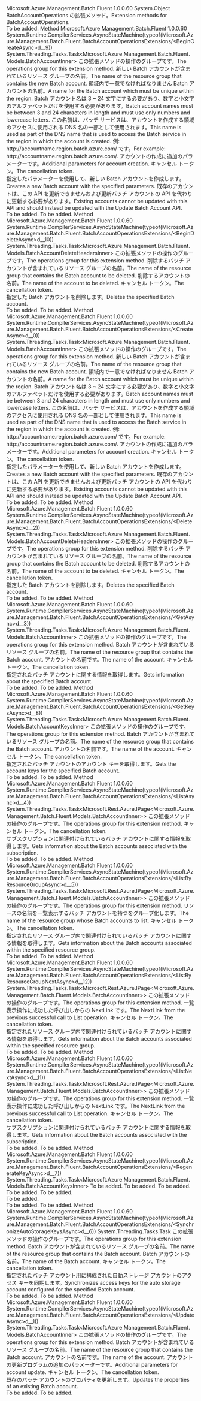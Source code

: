 <Type Name="BatchAccountOperationsExtensions" FullName="Microsoft.Azure.Management.Batch.Fluent.BatchAccountOperationsExtensions">
  <TypeSignature Language="C#" Value="public static class BatchAccountOperationsExtensions" />
  <TypeSignature Language="ILAsm" Value=".class public auto ansi abstract sealed beforefieldinit BatchAccountOperationsExtensions extends System.Object" />
  <TypeSignature Language="DocId" Value="T:Microsoft.Azure.Management.Batch.Fluent.BatchAccountOperationsExtensions" />
  <TypeSignature Language="VB.NET" Value="Public Module BatchAccountOperationsExtensions" />
  <TypeSignature Language="F#" Value="type BatchAccountOperationsExtensions = class" />
  <AssemblyInfo>
    <AssemblyName>Microsoft.Azure.Management.Batch.Fluent</AssemblyName>
    <AssemblyVersion>1.0.0.60</AssemblyVersion>
  </AssemblyInfo>
  <Base>
    <BaseTypeName>System.Object</BaseTypeName>
  </Base>
  <Interfaces />
  <Docs>
    <summary>
            <span data-ttu-id="92264-101">BatchAccountOperations の拡張メソッド。</span><span class="sxs-lookup"><span data-stu-id="92264-101">Extension methods for BatchAccountOperations.</span></span>
            </summary>
    <remarks>To be added.</remarks>
  </Docs>
  <Members>
    <Member MemberName="BeginCreateAsync">
      <MemberSignature Language="C#" Value="public static System.Threading.Tasks.Task&lt;Microsoft.Azure.Management.Batch.Fluent.Models.BatchAccountInner&gt; BeginCreateAsync (this Microsoft.Azure.Management.Batch.Fluent.IBatchAccountOperations operations, string resourceGroupName, string accountName, Microsoft.Azure.Management.Batch.Fluent.Models.BatchAccountCreateParametersInner parameters, System.Threading.CancellationToken cancellationToken = null);" />
      <MemberSignature Language="ILAsm" Value=".method public static hidebysig class System.Threading.Tasks.Task`1&lt;class Microsoft.Azure.Management.Batch.Fluent.Models.BatchAccountInner&gt; BeginCreateAsync(class Microsoft.Azure.Management.Batch.Fluent.IBatchAccountOperations operations, string resourceGroupName, string accountName, class Microsoft.Azure.Management.Batch.Fluent.Models.BatchAccountCreateParametersInner parameters, valuetype System.Threading.CancellationToken cancellationToken) cil managed" />
      <MemberSignature Language="DocId" Value="M:Microsoft.Azure.Management.Batch.Fluent.BatchAccountOperationsExtensions.BeginCreateAsync(Microsoft.Azure.Management.Batch.Fluent.IBatchAccountOperations,System.String,System.String,Microsoft.Azure.Management.Batch.Fluent.Models.BatchAccountCreateParametersInner,System.Threading.CancellationToken)" />
      <MemberSignature Language="F#" Value="static member BeginCreateAsync : Microsoft.Azure.Management.Batch.Fluent.IBatchAccountOperations * string * string * Microsoft.Azure.Management.Batch.Fluent.Models.BatchAccountCreateParametersInner * System.Threading.CancellationToken -&gt; System.Threading.Tasks.Task&lt;Microsoft.Azure.Management.Batch.Fluent.Models.BatchAccountInner&gt;" Usage="Microsoft.Azure.Management.Batch.Fluent.BatchAccountOperationsExtensions.BeginCreateAsync (operations, resourceGroupName, accountName, parameters, cancellationToken)" />
      <MemberType>Method</MemberType>
      <AssemblyInfo>
        <AssemblyName>Microsoft.Azure.Management.Batch.Fluent</AssemblyName>
        <AssemblyVersion>1.0.0.60</AssemblyVersion>
      </AssemblyInfo>
      <Attributes>
        <Attribute>
          <AttributeName>System.Runtime.CompilerServices.AsyncStateMachine(typeof(Microsoft.Azure.Management.Batch.Fluent.BatchAccountOperationsExtensions/&lt;BeginCreateAsync&gt;d__9))</AttributeName>
        </Attribute>
      </Attributes>
      <ReturnValue>
        <ReturnType>System.Threading.Tasks.Task&lt;Microsoft.Azure.Management.Batch.Fluent.Models.BatchAccountInner&gt;</ReturnType>
      </ReturnValue>
      <Parameters>
        <Parameter Name="operations" Type="Microsoft.Azure.Management.Batch.Fluent.IBatchAccountOperations" RefType="this" />
        <Parameter Name="resourceGroupName" Type="System.String" />
        <Parameter Name="accountName" Type="System.String" />
        <Parameter Name="parameters" Type="Microsoft.Azure.Management.Batch.Fluent.Models.BatchAccountCreateParametersInner" />
        <Parameter Name="cancellationToken" Type="System.Threading.CancellationToken" />
      </Parameters>
      <Docs>
        <param name="operations">
            <span data-ttu-id="92264-102">この拡張メソッドの操作のグループです。</span><span class="sxs-lookup"><span data-stu-id="92264-102">The operations group for this extension method.</span></span>
            </param>
        <param name="resourceGroupName">
            <span data-ttu-id="92264-103">新しい Batch アカウントが含まれているリソース グループの名前。</span><span class="sxs-lookup"><span data-stu-id="92264-103">The name of the resource group that contains the new Batch account.</span></span>
            </param>
        <param name="accountName">
            <span data-ttu-id="92264-104">領域内で一意でなければなりません Batch アカウントの名前。</span><span class="sxs-lookup"><span data-stu-id="92264-104">A name for the Batch account which must be unique within the region.</span></span> <span data-ttu-id="92264-105">Batch アカウント名は 3 ~ 24 文字にする必要があり、数字と小文字のアルファベットだけを使用する必要があります。</span><span class="sxs-lookup"><span data-stu-id="92264-105">Batch account names must be between 3 and 24 characters in length and must use only numbers and lowercase letters.</span></span> <span data-ttu-id="92264-106">この名前は、バッチ サービスは、アカウントを作成する領域のアクセスに使用される DNS 名の一部として使用されます。</span><span class="sxs-lookup"><span data-stu-id="92264-106">This name is used as part of the DNS name that is used to access the Batch service in the region in which the account is created.</span></span> <span data-ttu-id="92264-107">例: http://accountname.region.batch.azure.com/ です。</span><span class="sxs-lookup"><span data-stu-id="92264-107">For example: http://accountname.region.batch.azure.com/.</span></span>
            </param>
        <param name="parameters">
            <span data-ttu-id="92264-108">アカウントの作成に追加のパラメーターです。</span><span class="sxs-lookup"><span data-stu-id="92264-108">Additional parameters for account creation.</span></span>
            </param>
        <param name="cancellationToken">
            <span data-ttu-id="92264-109">キャンセル トークン。</span><span class="sxs-lookup"><span data-stu-id="92264-109">The cancellation token.</span></span>
            </param>
        <summary>
            <span data-ttu-id="92264-110">指定したパラメーターを使用して、新しい Batch アカウントを作成します。</span><span class="sxs-lookup"><span data-stu-id="92264-110">Creates a new Batch account with the specified parameters.</span></span> <span data-ttu-id="92264-111">既存のアカウントは、この API を更新できませんおよび更新バッチ アカウントの API を代わりに更新する必要があります。</span><span class="sxs-lookup"><span data-stu-id="92264-111">Existing accounts cannot be updated with this API and should instead be updated with the Update Batch Account API.</span></span>
            </summary>
        <returns>To be added.</returns>
        <remarks>To be added.</remarks>
      </Docs>
    </Member>
    <Member MemberName="BeginDeleteAsync">
      <MemberSignature Language="C#" Value="public static System.Threading.Tasks.Task&lt;Microsoft.Azure.Management.Batch.Fluent.Models.BatchAccountDeleteHeadersInner&gt; BeginDeleteAsync (this Microsoft.Azure.Management.Batch.Fluent.IBatchAccountOperations operations, string resourceGroupName, string accountName, System.Threading.CancellationToken cancellationToken = null);" />
      <MemberSignature Language="ILAsm" Value=".method public static hidebysig class System.Threading.Tasks.Task`1&lt;class Microsoft.Azure.Management.Batch.Fluent.Models.BatchAccountDeleteHeadersInner&gt; BeginDeleteAsync(class Microsoft.Azure.Management.Batch.Fluent.IBatchAccountOperations operations, string resourceGroupName, string accountName, valuetype System.Threading.CancellationToken cancellationToken) cil managed" />
      <MemberSignature Language="DocId" Value="M:Microsoft.Azure.Management.Batch.Fluent.BatchAccountOperationsExtensions.BeginDeleteAsync(Microsoft.Azure.Management.Batch.Fluent.IBatchAccountOperations,System.String,System.String,System.Threading.CancellationToken)" />
      <MemberSignature Language="F#" Value="static member BeginDeleteAsync : Microsoft.Azure.Management.Batch.Fluent.IBatchAccountOperations * string * string * System.Threading.CancellationToken -&gt; System.Threading.Tasks.Task&lt;Microsoft.Azure.Management.Batch.Fluent.Models.BatchAccountDeleteHeadersInner&gt;" Usage="Microsoft.Azure.Management.Batch.Fluent.BatchAccountOperationsExtensions.BeginDeleteAsync (operations, resourceGroupName, accountName, cancellationToken)" />
      <MemberType>Method</MemberType>
      <AssemblyInfo>
        <AssemblyName>Microsoft.Azure.Management.Batch.Fluent</AssemblyName>
        <AssemblyVersion>1.0.0.60</AssemblyVersion>
      </AssemblyInfo>
      <Attributes>
        <Attribute>
          <AttributeName>System.Runtime.CompilerServices.AsyncStateMachine(typeof(Microsoft.Azure.Management.Batch.Fluent.BatchAccountOperationsExtensions/&lt;BeginDeleteAsync&gt;d__10))</AttributeName>
        </Attribute>
      </Attributes>
      <ReturnValue>
        <ReturnType>System.Threading.Tasks.Task&lt;Microsoft.Azure.Management.Batch.Fluent.Models.BatchAccountDeleteHeadersInner&gt;</ReturnType>
      </ReturnValue>
      <Parameters>
        <Parameter Name="operations" Type="Microsoft.Azure.Management.Batch.Fluent.IBatchAccountOperations" RefType="this" />
        <Parameter Name="resourceGroupName" Type="System.String" />
        <Parameter Name="accountName" Type="System.String" />
        <Parameter Name="cancellationToken" Type="System.Threading.CancellationToken" />
      </Parameters>
      <Docs>
        <param name="operations">
            <span data-ttu-id="92264-112">この拡張メソッドの操作のグループです。</span><span class="sxs-lookup"><span data-stu-id="92264-112">The operations group for this extension method.</span></span>
            </param>
        <param name="resourceGroupName">
            <span data-ttu-id="92264-113">削除するバッチ アカウントが含まれているリソース グループの名前。</span><span class="sxs-lookup"><span data-stu-id="92264-113">The name of the resource group that contains the Batch account to be deleted.</span></span>
            </param>
        <param name="accountName">
            <span data-ttu-id="92264-114">削除するアカウントの名前。</span><span class="sxs-lookup"><span data-stu-id="92264-114">The name of the account to be deleted.</span></span>
            </param>
        <param name="cancellationToken">
            <span data-ttu-id="92264-115">キャンセル トークン。</span><span class="sxs-lookup"><span data-stu-id="92264-115">The cancellation token.</span></span>
            </param>
        <summary>
            <span data-ttu-id="92264-116">指定した Batch アカウントを削除します。</span><span class="sxs-lookup"><span data-stu-id="92264-116">Deletes the specified Batch account.</span></span>
            </summary>
        <returns>To be added.</returns>
        <remarks>To be added.</remarks>
      </Docs>
    </Member>
    <Member MemberName="CreateAsync">
      <MemberSignature Language="C#" Value="public static System.Threading.Tasks.Task&lt;Microsoft.Azure.Management.Batch.Fluent.Models.BatchAccountInner&gt; CreateAsync (this Microsoft.Azure.Management.Batch.Fluent.IBatchAccountOperations operations, string resourceGroupName, string accountName, Microsoft.Azure.Management.Batch.Fluent.Models.BatchAccountCreateParametersInner parameters, System.Threading.CancellationToken cancellationToken = null);" />
      <MemberSignature Language="ILAsm" Value=".method public static hidebysig class System.Threading.Tasks.Task`1&lt;class Microsoft.Azure.Management.Batch.Fluent.Models.BatchAccountInner&gt; CreateAsync(class Microsoft.Azure.Management.Batch.Fluent.IBatchAccountOperations operations, string resourceGroupName, string accountName, class Microsoft.Azure.Management.Batch.Fluent.Models.BatchAccountCreateParametersInner parameters, valuetype System.Threading.CancellationToken cancellationToken) cil managed" />
      <MemberSignature Language="DocId" Value="M:Microsoft.Azure.Management.Batch.Fluent.BatchAccountOperationsExtensions.CreateAsync(Microsoft.Azure.Management.Batch.Fluent.IBatchAccountOperations,System.String,System.String,Microsoft.Azure.Management.Batch.Fluent.Models.BatchAccountCreateParametersInner,System.Threading.CancellationToken)" />
      <MemberSignature Language="F#" Value="static member CreateAsync : Microsoft.Azure.Management.Batch.Fluent.IBatchAccountOperations * string * string * Microsoft.Azure.Management.Batch.Fluent.Models.BatchAccountCreateParametersInner * System.Threading.CancellationToken -&gt; System.Threading.Tasks.Task&lt;Microsoft.Azure.Management.Batch.Fluent.Models.BatchAccountInner&gt;" Usage="Microsoft.Azure.Management.Batch.Fluent.BatchAccountOperationsExtensions.CreateAsync (operations, resourceGroupName, accountName, parameters, cancellationToken)" />
      <MemberType>Method</MemberType>
      <AssemblyInfo>
        <AssemblyName>Microsoft.Azure.Management.Batch.Fluent</AssemblyName>
        <AssemblyVersion>1.0.0.60</AssemblyVersion>
      </AssemblyInfo>
      <Attributes>
        <Attribute>
          <AttributeName>System.Runtime.CompilerServices.AsyncStateMachine(typeof(Microsoft.Azure.Management.Batch.Fluent.BatchAccountOperationsExtensions/&lt;CreateAsync&gt;d__0))</AttributeName>
        </Attribute>
      </Attributes>
      <ReturnValue>
        <ReturnType>System.Threading.Tasks.Task&lt;Microsoft.Azure.Management.Batch.Fluent.Models.BatchAccountInner&gt;</ReturnType>
      </ReturnValue>
      <Parameters>
        <Parameter Name="operations" Type="Microsoft.Azure.Management.Batch.Fluent.IBatchAccountOperations" RefType="this" />
        <Parameter Name="resourceGroupName" Type="System.String" />
        <Parameter Name="accountName" Type="System.String" />
        <Parameter Name="parameters" Type="Microsoft.Azure.Management.Batch.Fluent.Models.BatchAccountCreateParametersInner" />
        <Parameter Name="cancellationToken" Type="System.Threading.CancellationToken" />
      </Parameters>
      <Docs>
        <param name="operations">
            <span data-ttu-id="92264-117">この拡張メソッドの操作のグループです。</span><span class="sxs-lookup"><span data-stu-id="92264-117">The operations group for this extension method.</span></span>
            </param>
        <param name="resourceGroupName">
            <span data-ttu-id="92264-118">新しい Batch アカウントが含まれているリソース グループの名前。</span><span class="sxs-lookup"><span data-stu-id="92264-118">The name of the resource group that contains the new Batch account.</span></span>
            </param>
        <param name="accountName">
            <span data-ttu-id="92264-119">領域内で一意でなければなりません Batch アカウントの名前。</span><span class="sxs-lookup"><span data-stu-id="92264-119">A name for the Batch account which must be unique within the region.</span></span> <span data-ttu-id="92264-120">Batch アカウント名は 3 ~ 24 文字にする必要があり、数字と小文字のアルファベットだけを使用する必要があります。</span><span class="sxs-lookup"><span data-stu-id="92264-120">Batch account names must be between 3 and 24 characters in length and must use only numbers and lowercase letters.</span></span> <span data-ttu-id="92264-121">この名前は、バッチ サービスは、アカウントを作成する領域のアクセスに使用される DNS 名の一部として使用されます。</span><span class="sxs-lookup"><span data-stu-id="92264-121">This name is used as part of the DNS name that is used to access the Batch service in the region in which the account is created.</span></span> <span data-ttu-id="92264-122">例: http://accountname.region.batch.azure.com/ です。</span><span class="sxs-lookup"><span data-stu-id="92264-122">For example: http://accountname.region.batch.azure.com/.</span></span>
            </param>
        <param name="parameters">
            <span data-ttu-id="92264-123">アカウントの作成に追加のパラメーターです。</span><span class="sxs-lookup"><span data-stu-id="92264-123">Additional parameters for account creation.</span></span>
            </param>
        <param name="cancellationToken">
            <span data-ttu-id="92264-124">キャンセル トークン。</span><span class="sxs-lookup"><span data-stu-id="92264-124">The cancellation token.</span></span>
            </param>
        <summary>
            <span data-ttu-id="92264-125">指定したパラメーターを使用して、新しい Batch アカウントを作成します。</span><span class="sxs-lookup"><span data-stu-id="92264-125">Creates a new Batch account with the specified parameters.</span></span> <span data-ttu-id="92264-126">既存のアカウントは、この API を更新できませんおよび更新バッチ アカウントの API を代わりに更新する必要があります。</span><span class="sxs-lookup"><span data-stu-id="92264-126">Existing accounts cannot be updated with this API and should instead be updated with the Update Batch Account API.</span></span>
            </summary>
        <returns>To be added.</returns>
        <remarks>To be added.</remarks>
      </Docs>
    </Member>
    <Member MemberName="DeleteAsync">
      <MemberSignature Language="C#" Value="public static System.Threading.Tasks.Task&lt;Microsoft.Azure.Management.Batch.Fluent.Models.BatchAccountDeleteHeadersInner&gt; DeleteAsync (this Microsoft.Azure.Management.Batch.Fluent.IBatchAccountOperations operations, string resourceGroupName, string accountName, System.Threading.CancellationToken cancellationToken = null);" />
      <MemberSignature Language="ILAsm" Value=".method public static hidebysig class System.Threading.Tasks.Task`1&lt;class Microsoft.Azure.Management.Batch.Fluent.Models.BatchAccountDeleteHeadersInner&gt; DeleteAsync(class Microsoft.Azure.Management.Batch.Fluent.IBatchAccountOperations operations, string resourceGroupName, string accountName, valuetype System.Threading.CancellationToken cancellationToken) cil managed" />
      <MemberSignature Language="DocId" Value="M:Microsoft.Azure.Management.Batch.Fluent.BatchAccountOperationsExtensions.DeleteAsync(Microsoft.Azure.Management.Batch.Fluent.IBatchAccountOperations,System.String,System.String,System.Threading.CancellationToken)" />
      <MemberSignature Language="F#" Value="static member DeleteAsync : Microsoft.Azure.Management.Batch.Fluent.IBatchAccountOperations * string * string * System.Threading.CancellationToken -&gt; System.Threading.Tasks.Task&lt;Microsoft.Azure.Management.Batch.Fluent.Models.BatchAccountDeleteHeadersInner&gt;" Usage="Microsoft.Azure.Management.Batch.Fluent.BatchAccountOperationsExtensions.DeleteAsync (operations, resourceGroupName, accountName, cancellationToken)" />
      <MemberType>Method</MemberType>
      <AssemblyInfo>
        <AssemblyName>Microsoft.Azure.Management.Batch.Fluent</AssemblyName>
        <AssemblyVersion>1.0.0.60</AssemblyVersion>
      </AssemblyInfo>
      <Attributes>
        <Attribute>
          <AttributeName>System.Runtime.CompilerServices.AsyncStateMachine(typeof(Microsoft.Azure.Management.Batch.Fluent.BatchAccountOperationsExtensions/&lt;DeleteAsync&gt;d__2))</AttributeName>
        </Attribute>
      </Attributes>
      <ReturnValue>
        <ReturnType>System.Threading.Tasks.Task&lt;Microsoft.Azure.Management.Batch.Fluent.Models.BatchAccountDeleteHeadersInner&gt;</ReturnType>
      </ReturnValue>
      <Parameters>
        <Parameter Name="operations" Type="Microsoft.Azure.Management.Batch.Fluent.IBatchAccountOperations" RefType="this" />
        <Parameter Name="resourceGroupName" Type="System.String" />
        <Parameter Name="accountName" Type="System.String" />
        <Parameter Name="cancellationToken" Type="System.Threading.CancellationToken" />
      </Parameters>
      <Docs>
        <param name="operations">
            <span data-ttu-id="92264-127">この拡張メソッドの操作のグループです。</span><span class="sxs-lookup"><span data-stu-id="92264-127">The operations group for this extension method.</span></span>
            </param>
        <param name="resourceGroupName">
            <span data-ttu-id="92264-128">削除するバッチ アカウントが含まれているリソース グループの名前。</span><span class="sxs-lookup"><span data-stu-id="92264-128">The name of the resource group that contains the Batch account to be deleted.</span></span>
            </param>
        <param name="accountName">
            <span data-ttu-id="92264-129">削除するアカウントの名前。</span><span class="sxs-lookup"><span data-stu-id="92264-129">The name of the account to be deleted.</span></span>
            </param>
        <param name="cancellationToken">
            <span data-ttu-id="92264-130">キャンセル トークン。</span><span class="sxs-lookup"><span data-stu-id="92264-130">The cancellation token.</span></span>
            </param>
        <summary>
            <span data-ttu-id="92264-131">指定した Batch アカウントを削除します。</span><span class="sxs-lookup"><span data-stu-id="92264-131">Deletes the specified Batch account.</span></span>
            </summary>
        <returns>To be added.</returns>
        <remarks>To be added.</remarks>
      </Docs>
    </Member>
    <Member MemberName="GetAsync">
      <MemberSignature Language="C#" Value="public static System.Threading.Tasks.Task&lt;Microsoft.Azure.Management.Batch.Fluent.Models.BatchAccountInner&gt; GetAsync (this Microsoft.Azure.Management.Batch.Fluent.IBatchAccountOperations operations, string resourceGroupName, string accountName, System.Threading.CancellationToken cancellationToken = null);" />
      <MemberSignature Language="ILAsm" Value=".method public static hidebysig class System.Threading.Tasks.Task`1&lt;class Microsoft.Azure.Management.Batch.Fluent.Models.BatchAccountInner&gt; GetAsync(class Microsoft.Azure.Management.Batch.Fluent.IBatchAccountOperations operations, string resourceGroupName, string accountName, valuetype System.Threading.CancellationToken cancellationToken) cil managed" />
      <MemberSignature Language="DocId" Value="M:Microsoft.Azure.Management.Batch.Fluent.BatchAccountOperationsExtensions.GetAsync(Microsoft.Azure.Management.Batch.Fluent.IBatchAccountOperations,System.String,System.String,System.Threading.CancellationToken)" />
      <MemberSignature Language="F#" Value="static member GetAsync : Microsoft.Azure.Management.Batch.Fluent.IBatchAccountOperations * string * string * System.Threading.CancellationToken -&gt; System.Threading.Tasks.Task&lt;Microsoft.Azure.Management.Batch.Fluent.Models.BatchAccountInner&gt;" Usage="Microsoft.Azure.Management.Batch.Fluent.BatchAccountOperationsExtensions.GetAsync (operations, resourceGroupName, accountName, cancellationToken)" />
      <MemberType>Method</MemberType>
      <AssemblyInfo>
        <AssemblyName>Microsoft.Azure.Management.Batch.Fluent</AssemblyName>
        <AssemblyVersion>1.0.0.60</AssemblyVersion>
      </AssemblyInfo>
      <Attributes>
        <Attribute>
          <AttributeName>System.Runtime.CompilerServices.AsyncStateMachine(typeof(Microsoft.Azure.Management.Batch.Fluent.BatchAccountOperationsExtensions/&lt;GetAsync&gt;d__3))</AttributeName>
        </Attribute>
      </Attributes>
      <ReturnValue>
        <ReturnType>System.Threading.Tasks.Task&lt;Microsoft.Azure.Management.Batch.Fluent.Models.BatchAccountInner&gt;</ReturnType>
      </ReturnValue>
      <Parameters>
        <Parameter Name="operations" Type="Microsoft.Azure.Management.Batch.Fluent.IBatchAccountOperations" RefType="this" />
        <Parameter Name="resourceGroupName" Type="System.String" />
        <Parameter Name="accountName" Type="System.String" />
        <Parameter Name="cancellationToken" Type="System.Threading.CancellationToken" />
      </Parameters>
      <Docs>
        <param name="operations">
            <span data-ttu-id="92264-132">この拡張メソッドの操作のグループです。</span><span class="sxs-lookup"><span data-stu-id="92264-132">The operations group for this extension method.</span></span>
            </param>
        <param name="resourceGroupName">
            <span data-ttu-id="92264-133">Batch アカウントが含まれているリソース グループの名前。</span><span class="sxs-lookup"><span data-stu-id="92264-133">The name of the resource group that contains the Batch account.</span></span>
            </param>
        <param name="accountName">
            <span data-ttu-id="92264-134">アカウントの名前です。</span><span class="sxs-lookup"><span data-stu-id="92264-134">The name of the account.</span></span>
            </param>
        <param name="cancellationToken">
            <span data-ttu-id="92264-135">キャンセル トークン。</span><span class="sxs-lookup"><span data-stu-id="92264-135">The cancellation token.</span></span>
            </param>
        <summary>
            <span data-ttu-id="92264-136">指定されたバッチ アカウントに関する情報を取得します。</span><span class="sxs-lookup"><span data-stu-id="92264-136">Gets information about the specified Batch account.</span></span>
            </summary>
        <returns>To be added.</returns>
        <remarks>To be added.</remarks>
      </Docs>
    </Member>
    <Member MemberName="GetKeysAsync">
      <MemberSignature Language="C#" Value="public static System.Threading.Tasks.Task&lt;Microsoft.Azure.Management.Batch.Fluent.Models.BatchAccountKeysInner&gt; GetKeysAsync (this Microsoft.Azure.Management.Batch.Fluent.IBatchAccountOperations operations, string resourceGroupName, string accountName, System.Threading.CancellationToken cancellationToken = null);" />
      <MemberSignature Language="ILAsm" Value=".method public static hidebysig class System.Threading.Tasks.Task`1&lt;class Microsoft.Azure.Management.Batch.Fluent.Models.BatchAccountKeysInner&gt; GetKeysAsync(class Microsoft.Azure.Management.Batch.Fluent.IBatchAccountOperations operations, string resourceGroupName, string accountName, valuetype System.Threading.CancellationToken cancellationToken) cil managed" />
      <MemberSignature Language="DocId" Value="M:Microsoft.Azure.Management.Batch.Fluent.BatchAccountOperationsExtensions.GetKeysAsync(Microsoft.Azure.Management.Batch.Fluent.IBatchAccountOperations,System.String,System.String,System.Threading.CancellationToken)" />
      <MemberSignature Language="F#" Value="static member GetKeysAsync : Microsoft.Azure.Management.Batch.Fluent.IBatchAccountOperations * string * string * System.Threading.CancellationToken -&gt; System.Threading.Tasks.Task&lt;Microsoft.Azure.Management.Batch.Fluent.Models.BatchAccountKeysInner&gt;" Usage="Microsoft.Azure.Management.Batch.Fluent.BatchAccountOperationsExtensions.GetKeysAsync (operations, resourceGroupName, accountName, cancellationToken)" />
      <MemberType>Method</MemberType>
      <AssemblyInfo>
        <AssemblyName>Microsoft.Azure.Management.Batch.Fluent</AssemblyName>
        <AssemblyVersion>1.0.0.60</AssemblyVersion>
      </AssemblyInfo>
      <Attributes>
        <Attribute>
          <AttributeName>System.Runtime.CompilerServices.AsyncStateMachine(typeof(Microsoft.Azure.Management.Batch.Fluent.BatchAccountOperationsExtensions/&lt;GetKeysAsync&gt;d__8))</AttributeName>
        </Attribute>
      </Attributes>
      <ReturnValue>
        <ReturnType>System.Threading.Tasks.Task&lt;Microsoft.Azure.Management.Batch.Fluent.Models.BatchAccountKeysInner&gt;</ReturnType>
      </ReturnValue>
      <Parameters>
        <Parameter Name="operations" Type="Microsoft.Azure.Management.Batch.Fluent.IBatchAccountOperations" RefType="this" />
        <Parameter Name="resourceGroupName" Type="System.String" />
        <Parameter Name="accountName" Type="System.String" />
        <Parameter Name="cancellationToken" Type="System.Threading.CancellationToken" />
      </Parameters>
      <Docs>
        <param name="operations">
            <span data-ttu-id="92264-137">この拡張メソッドの操作のグループです。</span><span class="sxs-lookup"><span data-stu-id="92264-137">The operations group for this extension method.</span></span>
            </param>
        <param name="resourceGroupName">
            <span data-ttu-id="92264-138">Batch アカウントが含まれているリソース グループの名前。</span><span class="sxs-lookup"><span data-stu-id="92264-138">The name of the resource group that contains the Batch account.</span></span>
            </param>
        <param name="accountName">
            <span data-ttu-id="92264-139">アカウントの名前です。</span><span class="sxs-lookup"><span data-stu-id="92264-139">The name of the account.</span></span>
            </param>
        <param name="cancellationToken">
            <span data-ttu-id="92264-140">キャンセル トークン。</span><span class="sxs-lookup"><span data-stu-id="92264-140">The cancellation token.</span></span>
            </param>
        <summary>
            <span data-ttu-id="92264-141">指定されたバッチ アカウントのアカウント キーを取得します。</span><span class="sxs-lookup"><span data-stu-id="92264-141">Gets the account keys for the specified Batch account.</span></span>
            </summary>
        <returns>To be added.</returns>
        <remarks>To be added.</remarks>
      </Docs>
    </Member>
    <Member MemberName="ListAsync">
      <MemberSignature Language="C#" Value="public static System.Threading.Tasks.Task&lt;Microsoft.Rest.Azure.IPage&lt;Microsoft.Azure.Management.Batch.Fluent.Models.BatchAccountInner&gt;&gt; ListAsync (this Microsoft.Azure.Management.Batch.Fluent.IBatchAccountOperations operations, System.Threading.CancellationToken cancellationToken = null);" />
      <MemberSignature Language="ILAsm" Value=".method public static hidebysig class System.Threading.Tasks.Task`1&lt;class Microsoft.Rest.Azure.IPage`1&lt;class Microsoft.Azure.Management.Batch.Fluent.Models.BatchAccountInner&gt;&gt; ListAsync(class Microsoft.Azure.Management.Batch.Fluent.IBatchAccountOperations operations, valuetype System.Threading.CancellationToken cancellationToken) cil managed" />
      <MemberSignature Language="DocId" Value="M:Microsoft.Azure.Management.Batch.Fluent.BatchAccountOperationsExtensions.ListAsync(Microsoft.Azure.Management.Batch.Fluent.IBatchAccountOperations,System.Threading.CancellationToken)" />
      <MemberSignature Language="F#" Value="static member ListAsync : Microsoft.Azure.Management.Batch.Fluent.IBatchAccountOperations * System.Threading.CancellationToken -&gt; System.Threading.Tasks.Task&lt;Microsoft.Rest.Azure.IPage&lt;Microsoft.Azure.Management.Batch.Fluent.Models.BatchAccountInner&gt;&gt;" Usage="Microsoft.Azure.Management.Batch.Fluent.BatchAccountOperationsExtensions.ListAsync (operations, cancellationToken)" />
      <MemberType>Method</MemberType>
      <AssemblyInfo>
        <AssemblyName>Microsoft.Azure.Management.Batch.Fluent</AssemblyName>
        <AssemblyVersion>1.0.0.60</AssemblyVersion>
      </AssemblyInfo>
      <Attributes>
        <Attribute>
          <AttributeName>System.Runtime.CompilerServices.AsyncStateMachine(typeof(Microsoft.Azure.Management.Batch.Fluent.BatchAccountOperationsExtensions/&lt;ListAsync&gt;d__4))</AttributeName>
        </Attribute>
      </Attributes>
      <ReturnValue>
        <ReturnType>System.Threading.Tasks.Task&lt;Microsoft.Rest.Azure.IPage&lt;Microsoft.Azure.Management.Batch.Fluent.Models.BatchAccountInner&gt;&gt;</ReturnType>
      </ReturnValue>
      <Parameters>
        <Parameter Name="operations" Type="Microsoft.Azure.Management.Batch.Fluent.IBatchAccountOperations" RefType="this" />
        <Parameter Name="cancellationToken" Type="System.Threading.CancellationToken" />
      </Parameters>
      <Docs>
        <param name="operations">
            <span data-ttu-id="92264-142">この拡張メソッドの操作のグループです。</span><span class="sxs-lookup"><span data-stu-id="92264-142">The operations group for this extension method.</span></span>
            </param>
        <param name="cancellationToken">
            <span data-ttu-id="92264-143">キャンセル トークン。</span><span class="sxs-lookup"><span data-stu-id="92264-143">The cancellation token.</span></span>
            </param>
        <summary>
            <span data-ttu-id="92264-144">サブスクリプションに関連付けられているバッチ アカウントに関する情報を取得します。</span><span class="sxs-lookup"><span data-stu-id="92264-144">Gets information about the Batch accounts associated with the subscription.</span></span>
            </summary>
        <returns>To be added.</returns>
        <remarks>To be added.</remarks>
      </Docs>
    </Member>
    <Member MemberName="ListByResourceGroupAsync">
      <MemberSignature Language="C#" Value="public static System.Threading.Tasks.Task&lt;Microsoft.Rest.Azure.IPage&lt;Microsoft.Azure.Management.Batch.Fluent.Models.BatchAccountInner&gt;&gt; ListByResourceGroupAsync (this Microsoft.Azure.Management.Batch.Fluent.IBatchAccountOperations operations, string resourceGroupName, System.Threading.CancellationToken cancellationToken = null);" />
      <MemberSignature Language="ILAsm" Value=".method public static hidebysig class System.Threading.Tasks.Task`1&lt;class Microsoft.Rest.Azure.IPage`1&lt;class Microsoft.Azure.Management.Batch.Fluent.Models.BatchAccountInner&gt;&gt; ListByResourceGroupAsync(class Microsoft.Azure.Management.Batch.Fluent.IBatchAccountOperations operations, string resourceGroupName, valuetype System.Threading.CancellationToken cancellationToken) cil managed" />
      <MemberSignature Language="DocId" Value="M:Microsoft.Azure.Management.Batch.Fluent.BatchAccountOperationsExtensions.ListByResourceGroupAsync(Microsoft.Azure.Management.Batch.Fluent.IBatchAccountOperations,System.String,System.Threading.CancellationToken)" />
      <MemberSignature Language="F#" Value="static member ListByResourceGroupAsync : Microsoft.Azure.Management.Batch.Fluent.IBatchAccountOperations * string * System.Threading.CancellationToken -&gt; System.Threading.Tasks.Task&lt;Microsoft.Rest.Azure.IPage&lt;Microsoft.Azure.Management.Batch.Fluent.Models.BatchAccountInner&gt;&gt;" Usage="Microsoft.Azure.Management.Batch.Fluent.BatchAccountOperationsExtensions.ListByResourceGroupAsync (operations, resourceGroupName, cancellationToken)" />
      <MemberType>Method</MemberType>
      <AssemblyInfo>
        <AssemblyName>Microsoft.Azure.Management.Batch.Fluent</AssemblyName>
        <AssemblyVersion>1.0.0.60</AssemblyVersion>
      </AssemblyInfo>
      <Attributes>
        <Attribute>
          <AttributeName>System.Runtime.CompilerServices.AsyncStateMachine(typeof(Microsoft.Azure.Management.Batch.Fluent.BatchAccountOperationsExtensions/&lt;ListByResourceGroupAsync&gt;d__5))</AttributeName>
        </Attribute>
      </Attributes>
      <ReturnValue>
        <ReturnType>System.Threading.Tasks.Task&lt;Microsoft.Rest.Azure.IPage&lt;Microsoft.Azure.Management.Batch.Fluent.Models.BatchAccountInner&gt;&gt;</ReturnType>
      </ReturnValue>
      <Parameters>
        <Parameter Name="operations" Type="Microsoft.Azure.Management.Batch.Fluent.IBatchAccountOperations" RefType="this" />
        <Parameter Name="resourceGroupName" Type="System.String" />
        <Parameter Name="cancellationToken" Type="System.Threading.CancellationToken" />
      </Parameters>
      <Docs>
        <param name="operations">
            <span data-ttu-id="92264-145">この拡張メソッドの操作のグループです。</span><span class="sxs-lookup"><span data-stu-id="92264-145">The operations group for this extension method.</span></span>
            </param>
        <param name="resourceGroupName">
            <span data-ttu-id="92264-146">リソースの名前を一覧表示するバッチ アカウントを持つをグループ化します。</span><span class="sxs-lookup"><span data-stu-id="92264-146">The name of the resource group whose Batch accounts to list.</span></span>
            </param>
        <param name="cancellationToken">
            <span data-ttu-id="92264-147">キャンセル トークン。</span><span class="sxs-lookup"><span data-stu-id="92264-147">The cancellation token.</span></span>
            </param>
        <summary>
            <span data-ttu-id="92264-148">指定されたリソース グループ内で関連付けられているバッチ アカウントに関する情報を取得します。</span><span class="sxs-lookup"><span data-stu-id="92264-148">Gets information about the Batch accounts associated within the specified resource group.</span></span>
            </summary>
        <returns>To be added.</returns>
        <remarks>To be added.</remarks>
      </Docs>
    </Member>
    <Member MemberName="ListByResourceGroupNextAsync">
      <MemberSignature Language="C#" Value="public static System.Threading.Tasks.Task&lt;Microsoft.Rest.Azure.IPage&lt;Microsoft.Azure.Management.Batch.Fluent.Models.BatchAccountInner&gt;&gt; ListByResourceGroupNextAsync (this Microsoft.Azure.Management.Batch.Fluent.IBatchAccountOperations operations, string nextPageLink, System.Threading.CancellationToken cancellationToken = null);" />
      <MemberSignature Language="ILAsm" Value=".method public static hidebysig class System.Threading.Tasks.Task`1&lt;class Microsoft.Rest.Azure.IPage`1&lt;class Microsoft.Azure.Management.Batch.Fluent.Models.BatchAccountInner&gt;&gt; ListByResourceGroupNextAsync(class Microsoft.Azure.Management.Batch.Fluent.IBatchAccountOperations operations, string nextPageLink, valuetype System.Threading.CancellationToken cancellationToken) cil managed" />
      <MemberSignature Language="DocId" Value="M:Microsoft.Azure.Management.Batch.Fluent.BatchAccountOperationsExtensions.ListByResourceGroupNextAsync(Microsoft.Azure.Management.Batch.Fluent.IBatchAccountOperations,System.String,System.Threading.CancellationToken)" />
      <MemberSignature Language="F#" Value="static member ListByResourceGroupNextAsync : Microsoft.Azure.Management.Batch.Fluent.IBatchAccountOperations * string * System.Threading.CancellationToken -&gt; System.Threading.Tasks.Task&lt;Microsoft.Rest.Azure.IPage&lt;Microsoft.Azure.Management.Batch.Fluent.Models.BatchAccountInner&gt;&gt;" Usage="Microsoft.Azure.Management.Batch.Fluent.BatchAccountOperationsExtensions.ListByResourceGroupNextAsync (operations, nextPageLink, cancellationToken)" />
      <MemberType>Method</MemberType>
      <AssemblyInfo>
        <AssemblyName>Microsoft.Azure.Management.Batch.Fluent</AssemblyName>
        <AssemblyVersion>1.0.0.60</AssemblyVersion>
      </AssemblyInfo>
      <Attributes>
        <Attribute>
          <AttributeName>System.Runtime.CompilerServices.AsyncStateMachine(typeof(Microsoft.Azure.Management.Batch.Fluent.BatchAccountOperationsExtensions/&lt;ListByResourceGroupNextAsync&gt;d__12))</AttributeName>
        </Attribute>
      </Attributes>
      <ReturnValue>
        <ReturnType>System.Threading.Tasks.Task&lt;Microsoft.Rest.Azure.IPage&lt;Microsoft.Azure.Management.Batch.Fluent.Models.BatchAccountInner&gt;&gt;</ReturnType>
      </ReturnValue>
      <Parameters>
        <Parameter Name="operations" Type="Microsoft.Azure.Management.Batch.Fluent.IBatchAccountOperations" RefType="this" />
        <Parameter Name="nextPageLink" Type="System.String" />
        <Parameter Name="cancellationToken" Type="System.Threading.CancellationToken" />
      </Parameters>
      <Docs>
        <param name="operations">
            <span data-ttu-id="92264-149">この拡張メソッドの操作のグループです。</span><span class="sxs-lookup"><span data-stu-id="92264-149">The operations group for this extension method.</span></span>
            </param>
        <param name="nextPageLink">
            <span data-ttu-id="92264-150">一覧表示操作に成功した呼び出しからの NextLink です。</span><span class="sxs-lookup"><span data-stu-id="92264-150">The NextLink from the previous successful call to List operation.</span></span>
            </param>
        <param name="cancellationToken">
            <span data-ttu-id="92264-151">キャンセル トークン。</span><span class="sxs-lookup"><span data-stu-id="92264-151">The cancellation token.</span></span>
            </param>
        <summary>
            <span data-ttu-id="92264-152">指定されたリソース グループ内で関連付けられているバッチ アカウントに関する情報を取得します。</span><span class="sxs-lookup"><span data-stu-id="92264-152">Gets information about the Batch accounts associated within the specified resource group.</span></span>
            </summary>
        <returns>To be added.</returns>
        <remarks>To be added.</remarks>
      </Docs>
    </Member>
    <Member MemberName="ListNextAsync">
      <MemberSignature Language="C#" Value="public static System.Threading.Tasks.Task&lt;Microsoft.Rest.Azure.IPage&lt;Microsoft.Azure.Management.Batch.Fluent.Models.BatchAccountInner&gt;&gt; ListNextAsync (this Microsoft.Azure.Management.Batch.Fluent.IBatchAccountOperations operations, string nextPageLink, System.Threading.CancellationToken cancellationToken = null);" />
      <MemberSignature Language="ILAsm" Value=".method public static hidebysig class System.Threading.Tasks.Task`1&lt;class Microsoft.Rest.Azure.IPage`1&lt;class Microsoft.Azure.Management.Batch.Fluent.Models.BatchAccountInner&gt;&gt; ListNextAsync(class Microsoft.Azure.Management.Batch.Fluent.IBatchAccountOperations operations, string nextPageLink, valuetype System.Threading.CancellationToken cancellationToken) cil managed" />
      <MemberSignature Language="DocId" Value="M:Microsoft.Azure.Management.Batch.Fluent.BatchAccountOperationsExtensions.ListNextAsync(Microsoft.Azure.Management.Batch.Fluent.IBatchAccountOperations,System.String,System.Threading.CancellationToken)" />
      <MemberSignature Language="F#" Value="static member ListNextAsync : Microsoft.Azure.Management.Batch.Fluent.IBatchAccountOperations * string * System.Threading.CancellationToken -&gt; System.Threading.Tasks.Task&lt;Microsoft.Rest.Azure.IPage&lt;Microsoft.Azure.Management.Batch.Fluent.Models.BatchAccountInner&gt;&gt;" Usage="Microsoft.Azure.Management.Batch.Fluent.BatchAccountOperationsExtensions.ListNextAsync (operations, nextPageLink, cancellationToken)" />
      <MemberType>Method</MemberType>
      <AssemblyInfo>
        <AssemblyName>Microsoft.Azure.Management.Batch.Fluent</AssemblyName>
        <AssemblyVersion>1.0.0.60</AssemblyVersion>
      </AssemblyInfo>
      <Attributes>
        <Attribute>
          <AttributeName>System.Runtime.CompilerServices.AsyncStateMachine(typeof(Microsoft.Azure.Management.Batch.Fluent.BatchAccountOperationsExtensions/&lt;ListNextAsync&gt;d__11))</AttributeName>
        </Attribute>
      </Attributes>
      <ReturnValue>
        <ReturnType>System.Threading.Tasks.Task&lt;Microsoft.Rest.Azure.IPage&lt;Microsoft.Azure.Management.Batch.Fluent.Models.BatchAccountInner&gt;&gt;</ReturnType>
      </ReturnValue>
      <Parameters>
        <Parameter Name="operations" Type="Microsoft.Azure.Management.Batch.Fluent.IBatchAccountOperations" RefType="this" />
        <Parameter Name="nextPageLink" Type="System.String" />
        <Parameter Name="cancellationToken" Type="System.Threading.CancellationToken" />
      </Parameters>
      <Docs>
        <param name="operations">
            <span data-ttu-id="92264-153">この拡張メソッドの操作のグループです。</span><span class="sxs-lookup"><span data-stu-id="92264-153">The operations group for this extension method.</span></span>
            </param>
        <param name="nextPageLink">
            <span data-ttu-id="92264-154">一覧表示操作に成功した呼び出しからの NextLink です。</span><span class="sxs-lookup"><span data-stu-id="92264-154">The NextLink from the previous successful call to List operation.</span></span>
            </param>
        <param name="cancellationToken">
            <span data-ttu-id="92264-155">キャンセル トークン。</span><span class="sxs-lookup"><span data-stu-id="92264-155">The cancellation token.</span></span>
            </param>
        <summary>
            <span data-ttu-id="92264-156">サブスクリプションに関連付けられているバッチ アカウントに関する情報を取得します。</span><span class="sxs-lookup"><span data-stu-id="92264-156">Gets information about the Batch accounts associated with the subscription.</span></span>
            </summary>
        <returns>To be added.</returns>
        <remarks>To be added.</remarks>
      </Docs>
    </Member>
    <Member MemberName="RegenerateKeyAsync">
      <MemberSignature Language="C#" Value="public static System.Threading.Tasks.Task&lt;Microsoft.Azure.Management.Batch.Fluent.Models.BatchAccountKeysInner&gt; RegenerateKeyAsync (this Microsoft.Azure.Management.Batch.Fluent.IBatchAccountOperations operations, string resourceGroupName, string accountName, Microsoft.Azure.Management.Batch.Fluent.Models.BatchAccountRegenerateKeyParametersInner parameters, System.Threading.CancellationToken cancellationToken = null);" />
      <MemberSignature Language="ILAsm" Value=".method public static hidebysig class System.Threading.Tasks.Task`1&lt;class Microsoft.Azure.Management.Batch.Fluent.Models.BatchAccountKeysInner&gt; RegenerateKeyAsync(class Microsoft.Azure.Management.Batch.Fluent.IBatchAccountOperations operations, string resourceGroupName, string accountName, class Microsoft.Azure.Management.Batch.Fluent.Models.BatchAccountRegenerateKeyParametersInner parameters, valuetype System.Threading.CancellationToken cancellationToken) cil managed" />
      <MemberSignature Language="DocId" Value="M:Microsoft.Azure.Management.Batch.Fluent.BatchAccountOperationsExtensions.RegenerateKeyAsync(Microsoft.Azure.Management.Batch.Fluent.IBatchAccountOperations,System.String,System.String,Microsoft.Azure.Management.Batch.Fluent.Models.BatchAccountRegenerateKeyParametersInner,System.Threading.CancellationToken)" />
      <MemberSignature Language="F#" Value="static member RegenerateKeyAsync : Microsoft.Azure.Management.Batch.Fluent.IBatchAccountOperations * string * string * Microsoft.Azure.Management.Batch.Fluent.Models.BatchAccountRegenerateKeyParametersInner * System.Threading.CancellationToken -&gt; System.Threading.Tasks.Task&lt;Microsoft.Azure.Management.Batch.Fluent.Models.BatchAccountKeysInner&gt;" Usage="Microsoft.Azure.Management.Batch.Fluent.BatchAccountOperationsExtensions.RegenerateKeyAsync (operations, resourceGroupName, accountName, parameters, cancellationToken)" />
      <MemberType>Method</MemberType>
      <AssemblyInfo>
        <AssemblyName>Microsoft.Azure.Management.Batch.Fluent</AssemblyName>
        <AssemblyVersion>1.0.0.60</AssemblyVersion>
      </AssemblyInfo>
      <Attributes>
        <Attribute>
          <AttributeName>System.Runtime.CompilerServices.AsyncStateMachine(typeof(Microsoft.Azure.Management.Batch.Fluent.BatchAccountOperationsExtensions/&lt;RegenerateKeyAsync&gt;d__7))</AttributeName>
        </Attribute>
      </Attributes>
      <ReturnValue>
        <ReturnType>System.Threading.Tasks.Task&lt;Microsoft.Azure.Management.Batch.Fluent.Models.BatchAccountKeysInner&gt;</ReturnType>
      </ReturnValue>
      <Parameters>
        <Parameter Name="operations" Type="Microsoft.Azure.Management.Batch.Fluent.IBatchAccountOperations" RefType="this" />
        <Parameter Name="resourceGroupName" Type="System.String" />
        <Parameter Name="accountName" Type="System.String" />
        <Parameter Name="parameters" Type="Microsoft.Azure.Management.Batch.Fluent.Models.BatchAccountRegenerateKeyParametersInner" />
        <Parameter Name="cancellationToken" Type="System.Threading.CancellationToken" />
      </Parameters>
      <Docs>
        <param name="operations">To be added.</param>
        <param name="resourceGroupName">To be added.</param>
        <param name="accountName">To be added.</param>
        <param name="parameters">To be added.</param>
        <param name="cancellationToken">To be added.</param>
        <summary>To be added.</summary>
        <returns>To be added.</returns>
        <remarks>To be added.</remarks>
      </Docs>
    </Member>
    <Member MemberName="SynchronizeAutoStorageKeysAsync">
      <MemberSignature Language="C#" Value="public static System.Threading.Tasks.Task SynchronizeAutoStorageKeysAsync (this Microsoft.Azure.Management.Batch.Fluent.IBatchAccountOperations operations, string resourceGroupName, string accountName, System.Threading.CancellationToken cancellationToken = null);" />
      <MemberSignature Language="ILAsm" Value=".method public static hidebysig class System.Threading.Tasks.Task SynchronizeAutoStorageKeysAsync(class Microsoft.Azure.Management.Batch.Fluent.IBatchAccountOperations operations, string resourceGroupName, string accountName, valuetype System.Threading.CancellationToken cancellationToken) cil managed" />
      <MemberSignature Language="DocId" Value="M:Microsoft.Azure.Management.Batch.Fluent.BatchAccountOperationsExtensions.SynchronizeAutoStorageKeysAsync(Microsoft.Azure.Management.Batch.Fluent.IBatchAccountOperations,System.String,System.String,System.Threading.CancellationToken)" />
      <MemberSignature Language="F#" Value="static member SynchronizeAutoStorageKeysAsync : Microsoft.Azure.Management.Batch.Fluent.IBatchAccountOperations * string * string * System.Threading.CancellationToken -&gt; System.Threading.Tasks.Task" Usage="Microsoft.Azure.Management.Batch.Fluent.BatchAccountOperationsExtensions.SynchronizeAutoStorageKeysAsync (operations, resourceGroupName, accountName, cancellationToken)" />
      <MemberType>Method</MemberType>
      <AssemblyInfo>
        <AssemblyName>Microsoft.Azure.Management.Batch.Fluent</AssemblyName>
        <AssemblyVersion>1.0.0.60</AssemblyVersion>
      </AssemblyInfo>
      <Attributes>
        <Attribute>
          <AttributeName>System.Runtime.CompilerServices.AsyncStateMachine(typeof(Microsoft.Azure.Management.Batch.Fluent.BatchAccountOperationsExtensions/&lt;SynchronizeAutoStorageKeysAsync&gt;d__6))</AttributeName>
        </Attribute>
      </Attributes>
      <ReturnValue>
        <ReturnType>System.Threading.Tasks.Task</ReturnType>
      </ReturnValue>
      <Parameters>
        <Parameter Name="operations" Type="Microsoft.Azure.Management.Batch.Fluent.IBatchAccountOperations" RefType="this" />
        <Parameter Name="resourceGroupName" Type="System.String" />
        <Parameter Name="accountName" Type="System.String" />
        <Parameter Name="cancellationToken" Type="System.Threading.CancellationToken" />
      </Parameters>
      <Docs>
        <param name="operations">
            <span data-ttu-id="92264-157">この拡張メソッドの操作のグループです。</span><span class="sxs-lookup"><span data-stu-id="92264-157">The operations group for this extension method.</span></span>
            </param>
        <param name="resourceGroupName">
            <span data-ttu-id="92264-158">Batch アカウントが含まれているリソース グループの名前。</span><span class="sxs-lookup"><span data-stu-id="92264-158">The name of the resource group that contains the Batch account.</span></span>
            </param>
        <param name="accountName">
            <span data-ttu-id="92264-159">Batch アカウントの名前。</span><span class="sxs-lookup"><span data-stu-id="92264-159">The name of the Batch account.</span></span>
            </param>
        <param name="cancellationToken">
            <span data-ttu-id="92264-160">キャンセル トークン。</span><span class="sxs-lookup"><span data-stu-id="92264-160">The cancellation token.</span></span>
            </param>
        <summary>
            <span data-ttu-id="92264-161">指定されたバッチ アカウント用に構成された自動ストレージ アカウントのアクセス キーを同期します。</span><span class="sxs-lookup"><span data-stu-id="92264-161">Synchronizes access keys for the auto storage account configured for the specified Batch account.</span></span>
            </summary>
        <returns>To be added.</returns>
        <remarks>To be added.</remarks>
      </Docs>
    </Member>
    <Member MemberName="UpdateAsync">
      <MemberSignature Language="C#" Value="public static System.Threading.Tasks.Task&lt;Microsoft.Azure.Management.Batch.Fluent.Models.BatchAccountInner&gt; UpdateAsync (this Microsoft.Azure.Management.Batch.Fluent.IBatchAccountOperations operations, string resourceGroupName, string accountName, Microsoft.Azure.Management.Batch.Fluent.Models.BatchAccountUpdateParametersInner parameters, System.Threading.CancellationToken cancellationToken = null);" />
      <MemberSignature Language="ILAsm" Value=".method public static hidebysig class System.Threading.Tasks.Task`1&lt;class Microsoft.Azure.Management.Batch.Fluent.Models.BatchAccountInner&gt; UpdateAsync(class Microsoft.Azure.Management.Batch.Fluent.IBatchAccountOperations operations, string resourceGroupName, string accountName, class Microsoft.Azure.Management.Batch.Fluent.Models.BatchAccountUpdateParametersInner parameters, valuetype System.Threading.CancellationToken cancellationToken) cil managed" />
      <MemberSignature Language="DocId" Value="M:Microsoft.Azure.Management.Batch.Fluent.BatchAccountOperationsExtensions.UpdateAsync(Microsoft.Azure.Management.Batch.Fluent.IBatchAccountOperations,System.String,System.String,Microsoft.Azure.Management.Batch.Fluent.Models.BatchAccountUpdateParametersInner,System.Threading.CancellationToken)" />
      <MemberSignature Language="F#" Value="static member UpdateAsync : Microsoft.Azure.Management.Batch.Fluent.IBatchAccountOperations * string * string * Microsoft.Azure.Management.Batch.Fluent.Models.BatchAccountUpdateParametersInner * System.Threading.CancellationToken -&gt; System.Threading.Tasks.Task&lt;Microsoft.Azure.Management.Batch.Fluent.Models.BatchAccountInner&gt;" Usage="Microsoft.Azure.Management.Batch.Fluent.BatchAccountOperationsExtensions.UpdateAsync (operations, resourceGroupName, accountName, parameters, cancellationToken)" />
      <MemberType>Method</MemberType>
      <AssemblyInfo>
        <AssemblyName>Microsoft.Azure.Management.Batch.Fluent</AssemblyName>
        <AssemblyVersion>1.0.0.60</AssemblyVersion>
      </AssemblyInfo>
      <Attributes>
        <Attribute>
          <AttributeName>System.Runtime.CompilerServices.AsyncStateMachine(typeof(Microsoft.Azure.Management.Batch.Fluent.BatchAccountOperationsExtensions/&lt;UpdateAsync&gt;d__1))</AttributeName>
        </Attribute>
      </Attributes>
      <ReturnValue>
        <ReturnType>System.Threading.Tasks.Task&lt;Microsoft.Azure.Management.Batch.Fluent.Models.BatchAccountInner&gt;</ReturnType>
      </ReturnValue>
      <Parameters>
        <Parameter Name="operations" Type="Microsoft.Azure.Management.Batch.Fluent.IBatchAccountOperations" RefType="this" />
        <Parameter Name="resourceGroupName" Type="System.String" />
        <Parameter Name="accountName" Type="System.String" />
        <Parameter Name="parameters" Type="Microsoft.Azure.Management.Batch.Fluent.Models.BatchAccountUpdateParametersInner" />
        <Parameter Name="cancellationToken" Type="System.Threading.CancellationToken" />
      </Parameters>
      <Docs>
        <param name="operations">
            <span data-ttu-id="92264-162">この拡張メソッドの操作のグループです。</span><span class="sxs-lookup"><span data-stu-id="92264-162">The operations group for this extension method.</span></span>
            </param>
        <param name="resourceGroupName">
            <span data-ttu-id="92264-163">Batch アカウントが含まれているリソース グループの名前。</span><span class="sxs-lookup"><span data-stu-id="92264-163">The name of the resource group that contains the Batch account.</span></span>
            </param>
        <param name="accountName">
            <span data-ttu-id="92264-164">アカウントの名前です。</span><span class="sxs-lookup"><span data-stu-id="92264-164">The name of the account.</span></span>
            </param>
        <param name="parameters">
            <span data-ttu-id="92264-165">アカウントの更新プログラムの追加のパラメーターです。</span><span class="sxs-lookup"><span data-stu-id="92264-165">Additional parameters for account update.</span></span>
            </param>
        <param name="cancellationToken">
            <span data-ttu-id="92264-166">キャンセル トークン。</span><span class="sxs-lookup"><span data-stu-id="92264-166">The cancellation token.</span></span>
            </param>
        <summary>
            <span data-ttu-id="92264-167">既存のバッチ アカウントのプロパティを更新します。</span><span class="sxs-lookup"><span data-stu-id="92264-167">Updates the properties of an existing Batch account.</span></span>
            </summary>
        <returns>To be added.</returns>
        <remarks>To be added.</remarks>
      </Docs>
    </Member>
  </Members>
</Type>